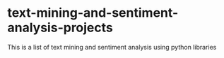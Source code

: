 # text-mining-and-sentiment-analysis-projects
This is a list of text mining and sentiment analysis using python libraries 
